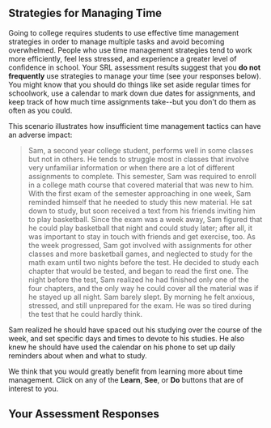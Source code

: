 ## Strategies for Managing Time

Going to college requires students to use effective time management strategies in order to manage multiple tasks and avoid becoming overwhelmed. People who use time management strategies tend to work more efficiently, feel less stressed, and experience a greater level of confidence in school. Your SRL assessment results suggest that you **do not frequently** use strategies to manage your time (see your responses below). You might know that you should do things like set aside regular times for schoolwork, use a calendar to mark down due dates for assignments, and keep track of how much time assignments take--but you don't do them as often as you could.  

This scenario illustrates how insufficient time management tactics can have an adverse impact:

> Sam, a second year college student, performs well in some classes but not in others. He tends to struggle most in classes that involve very unfamiliar information or when there are a lot of different assignments to complete. This semester, Sam was required to enroll in a college math course that covered material that was new to him. With the first exam of the semester approaching in one week, Sam reminded himself that he needed to study this new material. He sat down to study, but soon received a text from his friends inviting him to play basketball. Since the exam was a week away, Sam figured that he could play basketball that night and could study later; after all, it was important to stay in touch with friends and get exercise, too. As the week progressed, Sam got involved with assignments for other classes and more basketball games, and neglected to study for the math exam until two nights before the test. He decided to study each chapter that would be tested, and began to read the first one. The night before the test, Sam realized he had  finished only one of the four chapters, and the only way he could cover all the material was if he stayed up all night. Sam barely slept. By morning he felt anxious,  stressed, and still unprepared for the exam. He was so tired during the test that he could hardly think. 

Sam realized he should have spaced out his studying over the course of the week, and set specific days and times to devote to his studies. He also knew he should have used the calendar on his phone to set up daily reminders about when and what to study.   

We think that you would greatly benefit from learning more about time management. Click on any of the **Learn**, **See**, or **Do** buttons that are of interest to you. 

## Your Assessment Responses
